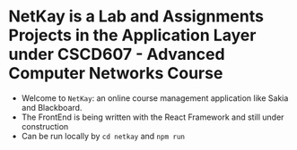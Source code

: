 # NetKay is a Lab and Assignments Projects in the Application Layer under CSCD607 - Advanced Computer Networks Course
* Welcome to `NetKay`: an online course management application like Sakia and Blackboard.
* The FrontEnd is being written with the React Framework and still under construction
* Can be run locally by `cd netkay` and `npm run`